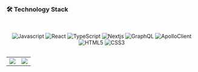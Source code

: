 ### 🛠️ Technology Stack

<br />

<p align="center">
<img alt="Javascript" src="https://img.shields.io/badge/JavaScript-F7DF1E?style=flat-square&logo=JavaScript&logoColor=000080"/>
<img alt="React" src="https://img.shields.io/badge/React-61DAFB?style=flat-square&logo=React&logoColor=white"/>
<img alt="TypeScript" src="https://img.shields.io/badge/TypeScript-3178C6?style=flat-square&logo=TypeScript&logoColor=white"/>
<img alt="Nextjs" src="https://img.shields.io/badge/Next.js-000000?style=flat-square&logo=Next.js&logoColor=white"/>
<img alt="GraphQL" src="https://img.shields.io/badge/GraphQL-E10098?style=flat-square&logo=GraphQL&logoColor=white"/>
<img alt="ApolloClient" src="https://img.shields.io/badge/ApolloClient-311C87?style=flat-square&logo=apollographql&logoColor=white"/>
<img alt="HTML5" src="https://img.shields.io/badge/HTML5-E34F26?style=flat-square&logo=html5&logoColor=white"/>
<img alt="CSS3" src="https://img.shields.io/badge/CSS3-1572B6?style=flat-square&logo=css3&logoColor=white"/>
</p>


##

<table align="center">
<tr>
<td valign="top">
<img src ="https://github-readme-stats.vercel.app/api?username=kwonkabi&&show_icons=true&theme=chartreuse-light&hide_border=true">
</td>
<td valign="top">
<img src ="https://github-readme-stats.vercel.app/api/top-langs/?username=kwonkabi&layout=compact&theme=chartreuse-light&hide_border=true">
</td>
</tr>
</table>
